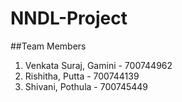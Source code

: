 # NNDL-Project

##Team Members
1. Venkata Suraj, Gamini - 700744962
2. Rishitha, Putta - 700744139
3. Shivani, Pothula - 700745449
